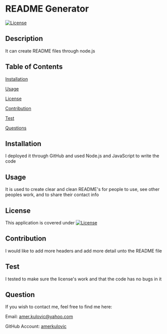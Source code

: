 # README Generator
  [![License](https://img.shields.io/badge/License-BSD_3--Clause-blue.svg)](https://opensource.org/licenses/BSD-3-Clause)
## Description
  It can create README files through node.js
## Table of Contents
<a href="#installation">Installation</a>

<a href="#usage">Usage</a>

<a href="#license">License</a>

<a href="#contribution">Contribution</a>

<a href="#test">Test</a>

<a href="#question">Questions</a>


## <div id="installation">Installation</div>
  I deployed it through GitHub and used Node.js and JavaScript to write the code
## <div id="usage">Usage</div>
  It is used to create clear and clean README's for people to use, see other peoples work, and to share their contact info
## <div id="license">License</div>
 This application is covered under [![License](https://img.shields.io/badge/License-BSD_3--Clause-blue.svg)](https://opensource.org/licenses/BSD-3-Clause)
## <div id="contribution">Contribution</div>
  I would like to add more headers and add more detail unto the README file
## <div id="test">Test</div>
  I tested to make sure the license's work and that the code has no bugs in it
## <div id="question">Question</div>
If you wish to contact me, feel free to find me here:

  Email: amer.kulovic@yahoo.com

  GitHub Account: <a href="https://github.com/amerkulovic">amerkulovic</a>